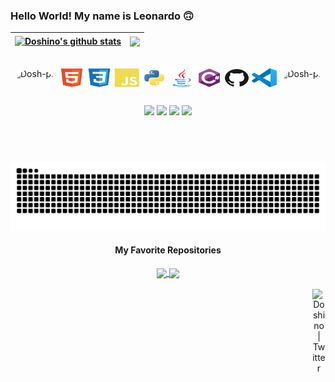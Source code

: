 ### Hello World! My name is Leonardo 🙃

| <a href="https://github.com/anuraghazra/github-readme-stats"><img align="center" src="https://github-readme-stats.vercel.app/api?username=doshino&show_icons=true&include_all_commits=true&theme=transparent&hide_border=true" alt="Doshino's github stats" /></a> | <a href="https://github.com/doshino/Doshino"><img align="center" src="http://github-profile-summary-cards.vercel.app/api/cards/repos-per-language?username=doshino&theme=transparent" /></a> |
| ------------- | ------------- |


<div align="center" style="display: inline_block"><br>
  <img align="left" alt="Dosh-pic" height="150" style="border-radius:50px;" src="https://cdn.discordapp.com/attachments/1306102493054500945/1306125276832469102/f790e862ee7035873267ee251520a90c.png?ex=67358774&is=673435f4&hm=0791a55f923ab4891462d289eeb252457bd16c4cc4e48b7f0c2ce59457cc45d7&">
  <img align="center" alt="Dosh-HTML" height="30" width="40" src="https://github.com/devicons/devicon/blob/master/icons/html5/html5-original.svg">
  <img align="center" alt="Dosh-css" height="30" width="40" src="https://github.com/devicons/devicon/blob/master/icons/css3/css3-original.svg">
  <img align="center" alt="Dosh-Js" height="30" width="40" src="https://raw.githubusercontent.com/devicons/devicon/master/icons/javascript/javascript-plain.svg">
  <img align="center" alt="Dosh-Python" height="30" width="40" src="https://raw.githubusercontent.com/devicons/devicon/master/icons/python/python-original.svg">
  <img align="center" alt="Dosh-Java" height="30" width="40" src="https://github.com/devicons/devicon/blob/master/icons/java/java-original.svg">
  <img align="center" alt="Dosh-C#" height="30" width="40" src="https://github.com/devicons/devicon/blob/master/icons/csharp/csharp-original.svg">
  <img align="center" alt="Dosh-Github" height="30" width="40" src="https://github.com/devicons/devicon/blob/master/icons/github/github-original.svg">
  <img align="center" alt="Dosh-Vscode" height="30" width="40" src="https://github.com/devicons/devicon/blob/master/icons/vscode/vscode-original.svg">
  <img align="right" alt="Dosh-pic" height="150" style="border-radius:50px;" src="https://cdn.discordapp.com/attachments/1306102493054500945/1306125398379335710/e43c86866fb13f530a5e83873d59c224.png?ex=67358791&is=67343611&hm=d89ac6d9e73fe6d97400db5f385075387ca7b7addeb1c56738eee0e74b270ce5&">
  
##
 
<div> 
  <a href="https://www.youtube.com/channel/UCXo8-lD0iGtjo9cwDZ-RWbw" target="_blank"><img src="https://img.shields.io/badge/YouTube-FF0000?style=for-the-badge&logo=youtube&logoColor=white" target="_blank"></a>
  <a href="https://www.instagram.com/doshino_/" target="_blank"><img src="https://img.shields.io/badge/-Instagram-%23E4405F?style=for-the-badge&logo=instagram&logoColor=white" target="_blank"></a>
 	<a href="https://www.twitch.tv/doshinotv" target="_blank"><img src="https://img.shields.io/badge/Twitch-9146FF?style=for-the-badge&logo=twitch&logoColor=white" target="_blank"></a>
 <a href="https://discord.gg/swnFUfJfdS" target="_blank"><img src="https://img.shields.io/badge/Discord-7289DA?style=for-the-badge&logo=discord&logoColor=white" target="_blank"></a> 
 
<picture>
  <source media="(prefers-color-scheme: dark)" srcset="https://raw.githubusercontent.com/doshino/Doshino/output/github-contribution-grid-snake-dark.svg">
  <source media="(prefers-color-scheme: light)" srcset="https://raw.githubusercontent.com/doshino/Doshino/output/github-contribution-grid-snake.svg">
  <img alt="github contribution grid snake animation" src="https://raw.githubusercontent.com/doshino/Doshino/output/github-contribution-grid-snake.svg">
</picture>
 
</div>

#### My Favorite Repositories


<a href="https://github.com/doshino/doshino-bot">
  <img align="center" src="https://github-readme-stats.vercel.app/api/pin/?username=doshino&repo=doshino-bot&theme=transparent" />
</a>
<a href="https://github.com/doshino/RadiantColors">
  <img align="center" src="https://github-readme-stats.vercel.app/api/pin/?username=doshino&repo=RadiantColors&theme=transparent" />
</a>

<br />
<br />

<a href="https://twitter.com/_Doshino">
  <img align="right" alt="Doshino | Twitter" width="21px" src="https://raw.githubusercontent.com/anuraghazra/anuraghazra/master/assets/twitter.svg" />
</a>
